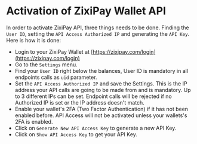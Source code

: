 # Activation of ZixiPay Wallet API

In order to activate ZixiPay API, three things needs to be done. Finding the ```User ID```, setting the ```API Access Authorized IP``` and generating the ```API Key```.
Here is how it is done:

* Login to your ZixiPay Wallet at [https://zixipay.com/login](https://zixipay.com/login)
* Go to the ```Settings``` menu.
* Find your ```User ID``` right below the balances, User ID is mandatory in all endpoints calls as ```uid``` parameter.
* Set the ```API Access Authorized IP``` and save the Settings. This is the IP address your API calls are going to be made from and is mandatory. Up to 3 different IPs can be set. Endpoint calls will be rejected if no Authorized IP is set or the IP address doesn't match.
* Enable your wallet's 2FA (Two Factor Authentication) if it has not been enabled before. API Access will not be activated unless your wallets's 2FA is enabled.
* Click on ```Generate New API Access Key``` to generate a new API Key.
* Click on ```Show API Access Key``` to get your API Key.
